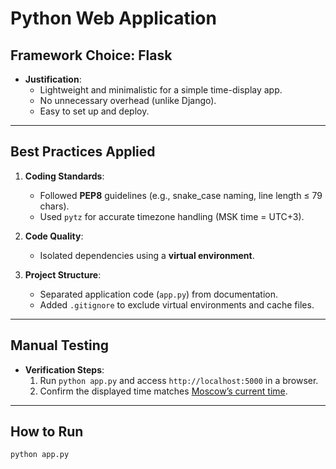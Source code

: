 # Python Web Application

## Framework Choice: **Flask**

- **Justification**:
  - Lightweight and minimalistic for a simple time-display app.
  - No unnecessary overhead (unlike Django).
  - Easy to set up and deploy.

---

## Best Practices Applied

1. **Coding Standards**:
   - Followed **PEP8** guidelines (e.g., snake_case naming, line length ≤ 79 chars).  
   - Used `pytz` for accurate timezone handling (MSK time = UTC+3).  

2. **Code Quality**:
   - Isolated dependencies using a **virtual environment**.  

3. **Project Structure**:
   - Separated application code (`app.py`) from documentation.  
   - Added `.gitignore` to exclude virtual environments and cache files.  

---

## Manual Testing

- **Verification Steps**:  
  1. Run `python app.py` and access `http://localhost:5000` in a browser.  
  2. Confirm the displayed time matches [Moscow’s current time](https://time.is/Moscow).  

---

## How to Run

```bash
python app.py
